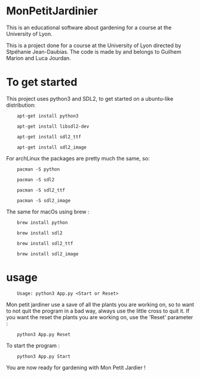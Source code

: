 # MonPetitJardinier
This is an educational software about gardening for a course at the University of Lyon.

This is a project done for a course at the University of Lyon directed by Stpéhanie Jean-Daubias. The code is made by and belongs to Guilhem Marion and Luca Jourdan.

# To get started

This project uses python3 and SDL2, to get started on a ubuntu-like distribution:

		apt-get install python3

		apt-get install libsdl2-dev

		apt-get install sdl2_ttf

		apt-get install sdl2_image

For archLinux the packages are pretty much the same, so: 

		pacman -S python

		pacman -S sdl2

		pacman -S sdl2_ttf

		pacman -S sdl2_image

The same for macOs using brew : 

		brew install python

		brew install sdl2

		brew install sdl2_ttf

		brew install sdl2_image


# usage 

		Usage: python3 App.py <Start or Reset>

Mon petit jardiner use a save of all the plants you are working on, so to want to not quit the program in a bad way, always use the little cross to quit it. If you want the reset the plants you are working on, use the 'Reset' parameter : 

		python3 App.py Reset

To start the program : 

		python3 App.py Start

You are now ready for gardening with Mon Petit Jardier ! 




